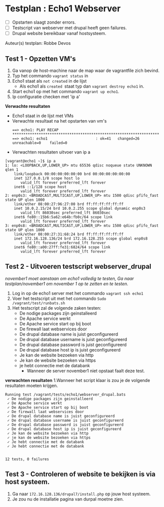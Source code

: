 # Testplan : Echo1 Webserver

- [ ] Opstarten slaagt zonder errors.
- [ ] Testscript van webserver met drupal heeft geen failures.
- [ ] Drupal website bereikbaar vanaf hostsysteem.

Auteur(s) testplan: Robbe Devos

## Test 1 - Opzetten VM's
1. Ga vanop de host-machine naar de map waar de vagrantfile zich bevind.
2. Typ het commando `vagrant status` in
3. Echo1 staat als `not created` in de lijst
   - Als echo1 als `created `staat typ dan `vagrant destroy echo1` in.
4. Start echo1 op met het commando `vagrant up echo1`.
5. Ip configuratie checken met 'ip a'

**Verwachte resultaten**
  - Echo1 staat in de lijst met VMs
  - Verwachte resultaat na het opstarten van vm's
    ```
    ==> echo1: PLAY RECAP *********************************************************************
    ==> echo1: echo1                      : ok=41   changed=26   unreachable=0    failed=0
    ```
- Verwachten resultaten uitvoer van ip a
```
[vagrant@echo1 ~]$ ip a
1: lo: <LOOPBACK,UP,LOWER_UP> mtu 65536 qdisc noqueue state UNKNOWN qlen 1
    link/loopback 00:00:00:00:00:00 brd 00:00:00:00:00:00
    inet 127.0.0.1/8 scope host lo
       valid_lft forever preferred_lft forever
    inet6 ::1/128 scope host
       valid_lft forever preferred_lft forever
2: enp0s3: <BROADCAST,MULTICAST,UP,LOWER_UP> mtu 1500 qdisc pfifo_fast state UP qlen 1000
    link/ether 08:00:27:96:27:00 brd ff:ff:ff:ff:ff:ff
    inet 10.0.2.15/24 brd 10.0.2.255 scope global dynamic enp0s3
       valid_lft 86030sec preferred_lft 86030sec
    inet6 fe80::15b6:5a62:e64b:fb0c/64 scope link
       valid_lft forever preferred_lft forever
3: enp0s8: <BROADCAST,MULTICAST,UP,LOWER_UP> mtu 1500 qdisc pfifo_fast state UP qlen 1000
    link/ether 08:00:27:31:68:24 brd ff:ff:ff:ff:ff:ff
    inet 172.16.128.136/24 brd 172.16.128.255 scope global enp0s8
       valid_lft forever preferred_lft forever
    inet6 fe80::a00:27ff:fe31:6824/64 scope link
       valid_lft forever preferred_lft forever
```

## Test 2 - Uitvoeren testscript webserver_drupal
*november1 moet aanstaan om echo1 volledig te testen,
Ga naar testplan/november1 om november 1 op te zetten en te testen.*
1. Log in op de echo1 server met het commando `vagrant ssh echo1`
2. Voer het testscript uit met het commando `Sudo /vagrant/test/runbats.sh`
3. Het testscript zal de volgende zaken testen:
    - De nodige packages zijn geinstalleerd
    - De Apache service werkt
    - De Apache service start op bij boot
    - De firewall laat webservices door
    - De drupal database name is juist geconfigureerd
    - De drupal database username is juist geconfigureerd
    - De drupal database password is juist geconfigureerd
    - De drupal database host ip is juist geconfigureerd
    - Je kan de website bezoeken via http
    - Je kan de website bezoeken via https
    - je hebt connectie met de databank
      - Wanneer de server november1 niet opstaat faalt deze test.

**verwachten resultaten**
1.Wanneer het script klaar is zou je de volgende resultaten moeten krijgen.
  ```
  Running test /vagrant/tests/echo1/webserver_drupal.bats
   ✓ De nodige packages zijn geinstalleerd
   ✓ De Apache service werkt
   ✓ De Apache service start op bij boot
   ✓ De firewall laat webservices door
   ✓ De drupal database name is juist geconfigureerd
   ✓ De drupal database username is juist geconfigureerd
   ✓ De drupal database password is juist geconfigureerd
   ✓ De drupal database host ip is juist geconfigureerd
   ✓ Je kan de website bezoeken via http
   ✓ je kan de website bezoeken via https
   ✓ Je hebt connectie met de databank
   ✓ Je hebt connectie met de databank


  12 tests, 0 failures

  ```

## Test 3 - Controleren of website te bekijken is via host systeem.
1. Ga naar `172.16.128.136/drupal7/install.php` op jouw host systeem.
2. Je zou nu de installatie pagina van durpal moetne zien.
